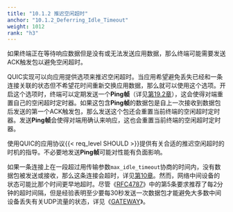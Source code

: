 ```yaml
---
title: "10.1.2 推迟空闲超时"
anchor: "10.1.2_Deferring_Idle_Timeout"
weight: 1012
rank: "h3"
---
```


如果终端正在等待响应数据但是没有或无法发送应用数据，那么终端可能需要发送ACK触发包以避免空闲超时。

QUIC实现可以向应用提供选项来推迟空闲超时。当应用希望避免丢失已经和一条连接关联的状态但不希望花时间重新交换应用数据，那么就可以使用这个选项。开启这个选项时，终端可以定期发送一个**Ping帧**（详见[第19.2章](#19.2_PING_Frames)），这会使得对端重置自己的空闲超时定时器。如果这包含**Ping帧**的数据包是自上一次接收到数据包后发送的第一个ACK触发包，那么发送这个包还会重置当前终端的空闲超时定时器。发送**Ping帧**会使得对端用确认来响应，这也会重置当前终端的空闲超时定时器。

使用QUIC的应用协议{{< req_level SHOULD >}}提供有关合适的推迟空闲超时的时机的指导。不必要地发送**Ping帧**可能对性能有负面影响。

如果一条连接上在一段超过用传输参数`max_idle_timeout`协商的时间内，没有数据包被发送或接收，那么这条连接会超时，详见[第10章](#10_Connection_Termination)。然而，网络中间设备的状态可能比那个时间更早地超时。尽管《[RFC4787](https://www.rfc-editor.org/info/rfc4787)》中的第5条要求推荐了每2分钟的超时间隔，但是经验表明至少要每30秒发送一次数据包才能避免大多数中间设备丢失有关UDP流量的状态，详见《[GATEWAY](https://doi.org/10.1145/1879141.1879174)》。
